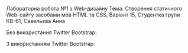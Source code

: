 

Лабораторна робота №1
   з Web-дизайну
Тема: Створення статичного Web-сайту засобами мов HTML та CSS,
  Варіант 15,
Студентка групи КВ-61,
Савельєва Анна

Без використання Twitter Bootstrap:



З використанням Twitter Bootstrap:

